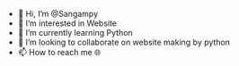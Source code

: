 - 👋 Hi, I’m @Sangampy
- 👀 I’m interested in Website
- 🌱 I’m currently learning Python
- 💞️ I’m looking to collaborate on website making by  python
- 📫 How to reach me 🌐

<!---
Sangampy/Sangampy is a ✨ special ✨ repository because its `README.md` (this file) appears on your GitHub profile.
You can click the Preview link to take a look at your changes.
--->
